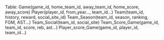 Table:
Game(game_id, home_team_id, away_team_id, home_score, away_score)
Player(player_id, from_year..., team_id...)
Team(team_id, history, reward, social_site_id)
Team_Season(team_id, season, ranking, FGM, AST...)
Team_Social(team_id, social_site)
Team_Score_Game(game_id, team_id, score, reb, ast...)
Player_score_Game(game_id, player_id, team_id...)